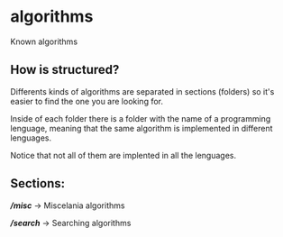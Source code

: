 # algorithms
Known algorithms

## How is structured?

Differents kinds of algorithms are separated in sections (folders) so it's easier to find the one you are looking for.

Inside of each folder there is a folder with the name of a programming lenguage, meaning that the same algorithm is implemented in different lenguages.

Notice that not all of them are implented in all the lenguages.

## Sections:

**_/misc_** -> Miscelania algorithms

**_/search_** -> Searching algorithms
